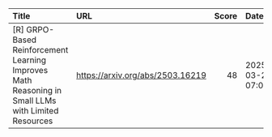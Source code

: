 | Title                                                                                              | URL                              |   Score | Date                |
|:---------------------------------------------------------------------------------------------------|:---------------------------------|--------:|:--------------------|
| [R] GRPO-Based Reinforcement Learning Improves Math Reasoning in Small LLMs with Limited Resources | https://arxiv.org/abs/2503.16219 |      48 | 2025-03-23 07:05:13 |